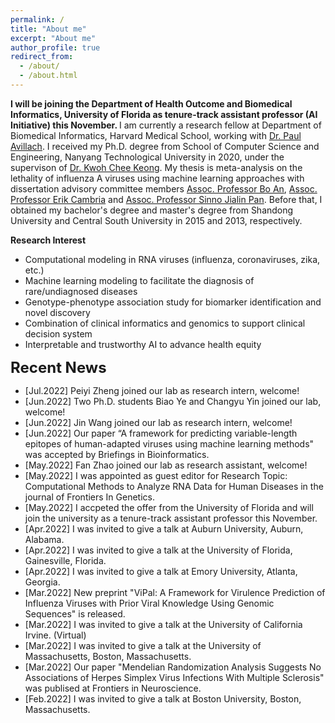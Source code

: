 ```yaml
---
permalink: /
title: "About me"
excerpt: "About me"
author_profile: true
redirect_from: 
  - /about/
  - /about.html
---
```


<b>I will be joining the Department of Health Outcome and Biomedical Informatics, University of Florida as tenure-track assistant professor (AI Initiative) this November. </b> I am currently a research fellow at Department of Biomedical Informatics, Harvard Medical School, working with <a href="https://avillach-lab.hms.harvard.edu/">Dr. Paul Avillach</a>. I received my Ph.D. degree from School of Computer Science and Engineering, Nanyang Technological University in 2020, under the supervison of <a href="https://personal.ntu.edu.sg/asckkwoh/">Dr. Kwoh Chee Keong</a>. My thesis is meta-analysis on the lethality of influenza A viruses using machine learning approaches with dissertation advisory committee members <a href="https://personal.ntu.edu.sg/boan/">Assoc. Professor Bo An</a>,  <a href="https://sentic.net/erikcambria/">Assoc. Professor Erik Cambria</a> and <a href="https://personal.ntu.edu.sg/sinnopan/">Assoc. Professor Sinno Jialin Pan</a>. Before that, I obtained my bachelor's degree and master's degree from Shandong University and Central South University in 2015 and 2013, respectively.

<b>Research Interest</b>
- Computational modeling in RNA viruses (influenza, coronaviruses, zika, etc.)  
- Machine learning modeling to facilitate the diagnosis of rare/undiagnosed diseases
- Genotype-phenotype association study for biomarker identification and novel discovery
- Combination of clinical informatics and genomics to support clinical decision system
- Interpretable and trustworthy AI to advance health equity
 
<font size="5"><b>Recent News</b></font>
- [Jul.2022] Peiyi Zheng joined our lab as research intern, welcome!
- [Jun.2022] Two Ph.D. students Biao Ye and Changyu Yin joined our lab, welcome!
- [Jun.2022] Jin Wang joined our lab as research intern, welcome!
- [Jun.2022] Our paper “A framework for predicting variable-length epitopes of human-adapted viruses using machine learning methods" was accepted by Briefings in Bioinformatics.
- [May.2022] Fan Zhao joined our lab as research assistant, welcome!
- [May.2022] I was appointed as guest editor for Research Topic: Computational Methods to Analyze RNA Data for Human Diseases in the journal of Frontiers In Genetics.
- [May.2022] I accpeted the offer from the University of Florida and will join the university as a tenure-track assistant professor this November.
- [Apr.2022] I was invited to give a talk at Auburn University, Auburn, Alabama.
- [Apr.2022] I was invited to give a talk at the University of Florida, Gainesville, Florida.
- [Apr.2022] I was invited to give a talk at Emory University, Atlanta, Georgia.
- [Mar.2022] New preprint "ViPal: A Framework for Virulence Prediction of Influenza Viruses with Prior Viral Knowledge Using Genomic Sequences" is released.
- [Mar.2022] I was invited to give a talk at the University of California Irvine. (Virtual)
- [Mar.2022] I was invited to give a talk at the University of Massachusetts, Boston, Massachusetts.
- [Mar.2022] Our paper "Mendelian Randomization Analysis Suggests No Associations of Herpes Simplex Virus Infections With Multiple Sclerosis" was publised at Frontiers in Neuroscience.
- [Feb.2022] I was invited to give a talk at Boston University, Boston, Massachusetts.    
   
<script type="text/javascript" id="clustrmaps" src="//clustrmaps.com/map_v2.js?d=n9KHZlK5EQXBBjgFgYGJoe_HJrPsBYTt9mMNoLZNZ5c&cl=ffffff&w=a">
myElement {
            border:2px solid red;
            width:10px;
            height:10px;
        }</script>

